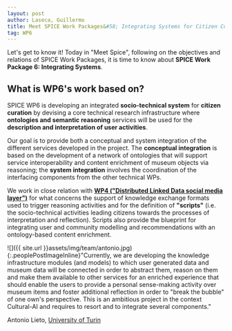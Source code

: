 ```yaml
---
layout: post
author: Laseca, Guillermo
title: Meet SPICE Work Packages&#58; Integrating Systems for Citizen Curation
tag: WP6
---
```


Let&#39;s get to know it! Today in &quot;Meet Spice&quot;, following on the objectives and relations of SPICE Work Packages, it is time to know about **SPICE Work Package 6: Integrating Systems**.

<h2> What is WP6&#39;s work based on? </h2>

SPICE WP6 is developing an integrated  **socio-technical system**  for  **citizen curation**  by devising a core technical research infrastructure where  **ontologies and semantic reasoning**  services will be used for the  **description and interpretation of user activities**.

Our goal is to provide both a conceptual and system integration of the different services developed in the project. The  **conceptual integration**  is based on the development of a network of ontologies that will support service interoperability and content enrichment of museum objects via reasoning; the  **system integration**  involves the coordination of the interfacing components from the other technical WPs.

We work in close relation with **[WP4 (&quot;Distributed Linked Data social media layer&quot;)](https://spice-h2020.eu/2020/12/03/spicelinkeddatahub.html)** for what concerns the support of knowledge exchange formats used to trigger reasoning activities and for the definition of  **&quot;scripts&quot;**  (i.e. the socio-technical activities leading citizens towards the processes of interpretation and reflection). Scripts also provide the blueprint for integrating user and community modelling and recommendations with an ontology-based content enrichment.

![]({{ site.url }}assets/img/team/antonio.jpg){:.peoplePostImageInline}&quot;Currently, we are developing the knowledge infrastructure modules (and models) to which user generated data and museum data will be connected in order to abstract them, reason on them and make them available to other services for an enriched experience that should enable the users to provide a personal sense-making activity over museum items and foster additional reflection in order to &quot;break the bubble&quot; of one own&#39;s perspective. This is an ambitious project in the context Cultural-AI and requires to resort and to integrate several components.&quot; 

Antonio Lieto, [University of Turin](https://www.unito.it/)